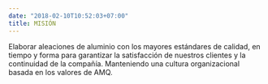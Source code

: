```yaml
---
date: "2018-02-10T10:52:03+07:00"
title: MISIÓN
---
```



Elaborar aleaciones de aluminio con los mayores estándares de calidad, en tiempo y forma para garantizar la satisfacción de nuestros clientes y la continuidad de la compañía. Manteniendo una cultura organizacional basada en los valores de AMQ.